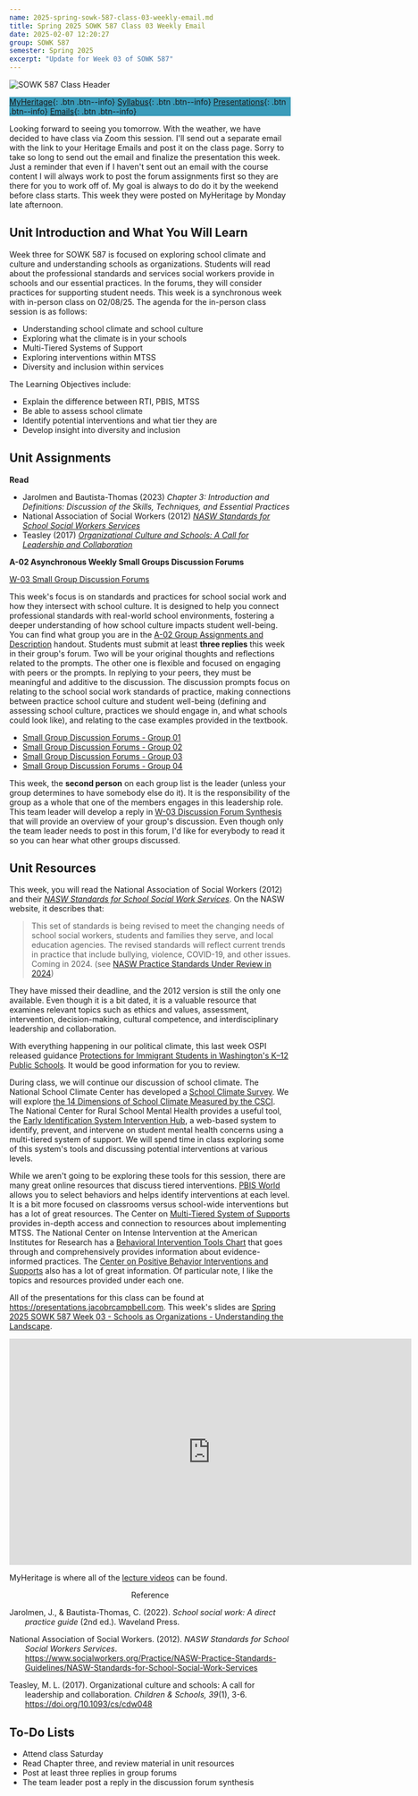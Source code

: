 ```yaml
---
name: 2025-spring-sowk-587-class-03-weekly-email.md
title: Spring 2025 SOWK 587 Class 03 Weekly Email
date: 2025-02-07 12:20:27
group: SOWK 587
semester: Spring 2025
excerpt: "Update for Week 03 of SOWK 587"
---
```


![SOWK 587 Class Header](https://jacobrcampbell.com/assets/media/2025-sowk-587-header-email-image.jpg)

<div style="background-color: #3b9cba; width: 100%;" markdown="1">

[MyHeritage](https://myheritage.heritage.edu/ICS/Academics/SOWK/SOWK_587/2425_SP-SOWK_587-0/){: .btn .btn--info}
[Syllabus](https://jacobrcampbell.com/assets/media/2025-spring-sowk-587-0-sw-in-schools-syllabus-campbell.pdf){: .btn .btn--info}
[Presentations](https://presentations.jacobrcampbell.com){: .btn .btn--info}
[Emails](https://jacobrcampbell.com/communications/){: .btn .btn--info}

</div>

Looking forward to seeing you tomorrow. With the weather, we have decided to have class via Zoom this session. I'll send out a separate email with the link to your Heritage Emails and post it on the class page. Sorry to take so long to send out the email and finalize the presentation this week. Just a reminder that even if I haven't sent out an email with the course content I will always work to post the forum assignments first so they are there for you to work off of. My goal is always to do do it by the weekend before class starts. This week they were posted on MyHeritage by Monday late afternoon.

## Unit Introduction and What You Will Learn

Week three for SOWK 587 is focused on exploring school climate and culture and understanding schools as organizations. Students will read about the professional standards and services social workers provide in schools and our essential practices. In the forums, they will consider practices for supporting student needs. This week is a synchronous week with in-person class on 02/08/25. The agenda for the in-person class session is as follows:

- Understanding school climate and school culture
- Exploring what the climate is in your schools
- Multi-Tiered Systems of Support
- Exploring interventions within MTSS
- Diversity and inclusion within services

The Learning Objectives include:

- Explain the difference between RTI, PBIS, MTSS
- Be able to assess school climate
- Identify potential interventions and what tier they are
- Develop insight into diversity and inclusion

## Unit Assignments

**Read**

- Jarolmen and Bautista-Thomas (2023) _Chapter 3: Introduction and Definitions: Discussion of the Skills, Techniques, and Essential Practices_
- National Association of Social Workers (2012) [_NASW Standards for School Social Workers Services_](https://myheritage.heritage.edu/ICS/Portlets/ICS/Handoutportlet/viewhandler.ashx?handout_id=e48dce89-ae3f-4ab9-8645-70b968076b94)
- Teasley (2017) [_Organizational Culture and Schools: A Call for Leadership and Collaboration_](https://myheritage.heritage.edu/ICS/Portlets/ICS/Handoutportlet/viewhandler.ashx?handout_id=8964d3c9-3ba2-4f7f-9dc9-3bd4a5165953)

**A-02 Asynchronous Weekly Small Groups Discussion Forums**

[W-03 Small Group Discussion Forums](https://myheritage.heritage.edu/ICS/Academics/SOWK/SOWK_587/2425_SP-SOWK_587-0/🏫_W-03_23-29.jnz?portlet=Group_Discussion_Forums)

This week's focus is on standards and practices for school social work and how they intersect with school culture. It is designed to help you connect professional standards with real-world school environments, fostering a deeper understanding of how school culture impacts student well-being. You can find what group you are in the [A-02 Group Assignments and Description](https://myheritage.heritage.edu/ICS/Portlets/ICS/Handoutportlet/viewhandler.ashx?handout_id=9ac60a9e-af93-4ffa-a1b8-df0b7f662696) handout. Students must submit at least **three replies** this week in their group's forum. Two will be your original thoughts and reflections related to the prompts. The other one is flexible and focused on engaging with peers or the prompts. In replying to your peers, they must be meaningful and additive to the discussion. The discussion prompts focus on relating to the school social work standards of practice, making connections between practice school culture and student well-being (defining and assessing school culture, practices we should engage in, and what schools could look like), and relating to the case examples provided in the textbook.

- [Small Group Discussion Forums - Group 01](https://myheritage.heritage.edu/ICS/Academics/SOWK/SOWK_587/2425_SP-SOWK_587-0/🏫_W-03_23-29.jnz?portlet=Group_Discussion_Forums&screen=PostView&screenType=change&id=edae2b05-b70e-4df9-8320-5f2ee7277ab1)
- [Small Group Discussion Forums - Group 02](https://myheritage.heritage.edu/ICS/Academics/SOWK/SOWK_587/2425_SP-SOWK_587-0/🏫_W-03_23-29.jnz?portlet=Group_Discussion_Forums&screen=PostView&screenType=change&id=fe8d93bf-4b67-409a-8f45-ff3a35273c84)
- [Small Group Discussion Forums - Group 03](https://myheritage.heritage.edu/ICS/Academics/SOWK/SOWK_587/2425_SP-SOWK_587-0/🏫_W-03_23-29.jnz?portlet=Group_Discussion_Forums&screen=PostView&screenType=change&id=db4f80e7-1fbd-4592-a445-79026d3f5ed9)
- [Small Group Discussion Forums - Group 04](https://myheritage.heritage.edu/ICS/Academics/SOWK/SOWK_587/2425_SP-SOWK_587-0/🏫_W-03_23-29.jnz?portlet=Group_Discussion_Forums&screen=PostView&screenType=change&id=9514c257-ab1a-47f7-b17a-f7cd315f998c)

This week, the **second person** on each group list is the leader (unless your group determines to have somebody else do it). It is the responsibility of the group as a whole that one of the members engages in this leadership role. This team leader will develop a reply in [W-03 Discussion Forum Synthesis](https://myheritage.heritage.edu/ICS/Academics/SOWK/SOWK_587/2425_SP-SOWK_587-0/🏫_W-03_23-29.jnz?portlet=Group_Discussion_Forums&screen=PostView&screenType=change&id=2f08e8b2-2361-4ccb-82c1-1f2c8030450d) that will provide an overview of your group's discussion. Even though only the team leader needs to post in this forum, I'd like for everybody to read it so you can hear what other groups discussed.

## Unit Resources

This week, you will read the National Association of Social Workers (2012) and their [_NASW Standards for School Social Work Services_](https://www.socialworkers.org/Practice/NASW-Practice-Standards-Guidelines/NASW-Standards-for-School-Social-Work-Services). On the NASW website, it describes that:

> This set of standards is being revised to meet the changing needs of school social workers, students and families they serve, and local education agencies. The revised standards will reflect current trends in practice that include bullying, violence, COVID-19, and other issues. Coming in 2024. (see [NASW Practice Standards Under Review in 2024](https://www.socialworkers.org/Practice/NASW-Practice-Standards-Guidelines/NASW-Practice-Standards-Under-Review-in-2024))

They have missed their deadline, and the 2012 version is still the only one available. Even though it is a bit dated, it is a valuable resource that examines relevant topics such as ethics and values, assessment, intervention, decision-making, cultural competence, and interdisciplinary leadership and collaboration.

With everything happening in our political climate, this last week OSPI released guidance [Protections for Immigrant Students in Washington's K–12 Public Schools](https://ospi.k12.wa.us/sites/default/files/2025-01/protections-immigrant-students-washington-public-schools.pdf). It would be good information for you to review.

During class, we will continue our discussion of school climate. The National School Climate Center has developed a [School Climate Survey](https://schoolclimate.org/services/measuring-school-climate-csci/). We will explore [the 14 Dimensions of School Climate Measured by the CSCI](https://schoolclimate.org/wp-content/uploads/2024/01/14-Dimensions.pdf). The National Center for Rural School Mental Health provides a useful tool, the [Early Identification System Intervention Hub](https://ruralsmh.com/intervention-hub/), a web-based system to identify, prevent, and intervene on student mental health concerns using a multi-tiered system of support. We will spend time in class exploring some of this system's tools and discussing potential interventions at various levels.

While we aren't going to be exploring these tools for this session, there are many great online resources that discuss tiered interventions. [PBIS World](https://www.pbisworld.com) allows you to select behaviors and helps identify interventions at each level. It is a bit more focused on classrooms versus school-wide interventions but has a lot of great resources. The Center on [Multi-Tiered System of Supports](https://mtss4success.org/essential-components/multi-level-prevention-system) provides in-depth access and connection to resources about implementing MTSS. The National Center on Intense Intervention at the American Institutes for Research has a [Behavioral Intervention Tools Chart](https://charts.intensiveintervention.org/bintervention) that goes through and comprehensively provides information about evidence-informed practices. The [Center on Positive Behavior Interventions and Supports](https://www.pbis.org/) also has a lot of great information. Of particular note, I like the topics and resources provided under each one.

All of the presentations for this class can be found at <https://presentations.jacobrcampbell.com>. This week's slides are [Spring 2025 SOWK 587 Week 03 - Schools as Organizations - Understanding the Landscape](https://presentations.jacobrcampbell.com/UxOQ4E).

<iframe src="https://presentations.jacobrcampbell.com/UxOQ4E/embed" height="405" width="720" style="border: none;"></iframe>

MyHeritage is where all of the [lecture videos](https://myheritage.heritage.edu/ICS/Academics/SOWK/SOWK_587/2425_SP-SOWK_587-0/Lecture_Videos.jnz) can be found. 

<div style="text-align: center" markdown="1">
Reference
</div>
<div style="margin: 0 0 0 2em; text-indent: -2em;" markdown="1">

Jarolmen, J., & Bautista-Thomas, C. (2022). _School social work: A direct practice guide_ (2nd ed.). Waveland Press. 

National Association of Social Workers. (2012). _NASW Standards for School Social Workers Services_. <https://www.socialworkers.org/Practice/NASW-Practice-Standards-Guidelines/NASW-Standards-for-School-Social-Work-Services>

Teasley, M. L. (2017). Organizational culture and schools: A call for leadership and collaboration. _Children & Schools, 39_(1), 3-6. <https://doi.org/10.1093/cs/cdw048>

</div>

## To-Do Lists

- Attend class Saturday
- Read Chapter three, and review material in unit resources
- Post at least three replies in group forums
- The team leader post a reply in the discussion forum synthesis


